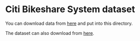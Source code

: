 # Citi Bikeshare System dataset

You can download data from [here](https://drive.google.com/drive/folders/1PU_joaTs9Gf1FSnU7rugaIzjhAoriJi3?usp=sharing) and put into this directory.

The dataset can also download from [here](https://citibikenyc.com/system-data).
